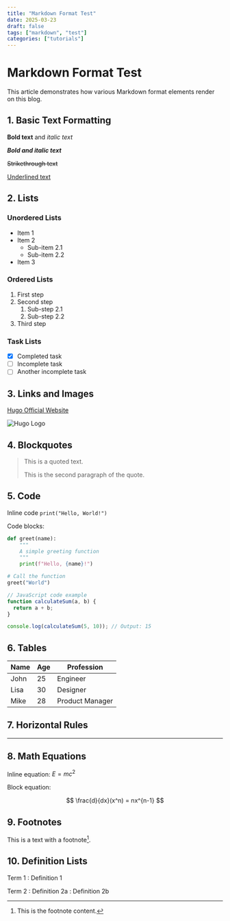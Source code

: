 ```yaml
---
title: "Markdown Format Test"
date: 2025-03-23
draft: false
tags: ["markdown", "test"]
categories: ["tutorials"]
---
```


# Markdown Format Test

This article demonstrates how various Markdown format elements render on this blog.

## 1. Basic Text Formatting

**Bold text** and _italic text_

**_Bold and italic text_**

~~Strikethrough text~~

<u>Underlined text</u>

## 2. Lists

### Unordered Lists

- Item 1
- Item 2
  - Sub-item 2.1
  - Sub-item 2.2
- Item 3

### Ordered Lists

1. First step
2. Second step
   1. Sub-step 2.1
   2. Sub-step 2.2
3. Third step

### Task Lists

- [x] Completed task
- [ ] Incomplete task
- [ ] Another incomplete task

## 3. Links and Images

[Hugo Official Website](https://gohugo.io/)

![Hugo Logo](https://d33wubrfki0l68.cloudfront.net/c38c7334cc3f23585738e40334284fddcaf03d5e/2e17c/images/hugo-logo-wide.svg)

## 4. Blockquotes

> This is a quoted text.
>
> This is the second paragraph of the quote.

## 5. Code

Inline code `print("Hello, World!")`

Code blocks:

```python
def greet(name):
    """
    A simple greeting function
    """
    print(f"Hello, {name}!")

# Call the function
greet("World")
```

```javascript
// JavaScript code example
function calculateSum(a, b) {
  return a + b;
}

console.log(calculateSum(5, 10)); // Output: 15
```

## 6. Tables

| Name | Age | Profession      |
| ---- | --- | --------------- |
| John | 25  | Engineer        |
| Lisa | 30  | Designer        |
| Mike | 28  | Product Manager |

## 7. Horizontal Rules

---

## 8. Math Equations

Inline equation: $E = mc^2$

Block equation:

$$
\frac{d}{dx}(x^n) = nx^{n-1}
$$

## 9. Footnotes

This is a text with a footnote[^1].

[^1]: This is the footnote content.

## 10. Definition Lists

Term 1
: Definition 1

Term 2
: Definition 2a
: Definition 2b
